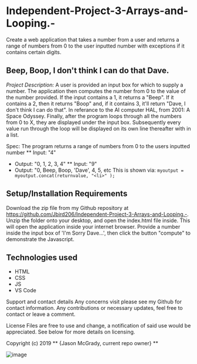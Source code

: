 # Independent-Project-3-Arrays-and-Looping.-
Create a web application that takes a number from a user and returns a range of numbers from 0 to the user inputted number with exceptions if it contains certain digits.


## Beep, Boop, I don't think I can do that Dave. 
_Project Description:_
 A user is provided an input box for which to supply a number. The application then computes the number from 0 to the value of the number provided. If the input contains a 1, it returns a "Beep". If it contains a 2, then it returns "Boop" and, if it contains 3, it'll return "Dave, I don't think I can do that". In referance to the AI computer HAL, from 2001: A Space Odyssey. Finally, after the program loops through all the numbers from 0 to X, they are displayed under the input box. Subsequently every value run through the loop will be displayed on its own line thereafter with in a list. 



Spec: The program returns a range of numbers from 0 to the users inputted number
 ** Input: "4"
 * Output: "0, 1, 2, 3, 4"
 ** Input: "9"
 * Output: "0, Beep, Boop, 'Dave', 4, 5, etc
 This is shown via:
```myoutput = myoutput.concat(returnvalue, "<li>" );```
 
## Setup/Installation Requirements
Download the zip file from my Github repository at https://github.com/Jbird206/Independent-Project-3-Arrays-and-Looping.-. Unzip the folder onto your desktop, and open the index.html file inside. This will open the application inside your internet browser. Provide a number inside the input box of 'I'm Sorry Dave...', then click the button "compute" to demonstrate the Javascript.

## Technologies used
* HTML 
* CSS
* JS
* VS Code

Support and contact details
Any concerns visit please see my Github for contact information. Any contributions or necessary updates, feel free to contact or leave a comment.


License
Files are free to use and change, a notification of said use would be appreciated. See below for more details on licensing.

Copyright (c) 2019 ** {Jason McGrady, current repo owner} **
 
 
 ![image](https://user-images.githubusercontent.com/9637712/74005139-cd4d3800-492c-11ea-9789-e0988bf1fa99.png)

